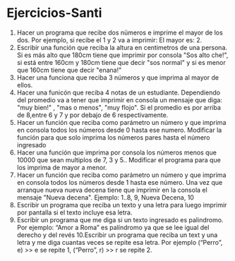 # Ejercicios-Santi
1. Hacer un programa que recibe dos nümeros e imprime el mayor de los dos. Por ejemplo, si recibe el 1 y 2 va a imprimir: El mayor es: 2.
2. Escribir una función que reciba la altura en centimetros de una persona. Si es más alto que 180cm tiene que imprimir por consola "Sos alto che!", si está entre 160cm y 180cm tiene que decir "sos normal" y si es menor que 160cm tiene que decir "enana!"
3. Hacer una funciona que reciba 3 números y que imprima al mayor de ellos.
4. Hacer una funicón que reciba 4 notas de un estudiante. Dependiendo del promedio va a tener que imprimir en consola un mensaje que diga: "muy bien!" , "mas o menos", "muy flojo". Si el promedio es por arriba de 8,entre 6 y 7 y por debajo de 6 respectivamente.
5. Hacer un función que reciba como parámetro un número y que imprima en consola todos los números desde 0 hasta ese numero.
   Modificar la función para que solo imprima los números pares hasta el número ingresado
6. Hacer una función que imprima por consola los números menos que 10000 que sean multiplos de 7, 3 y 5..
   Modificar el programa para que los imprima de mayor a menor.
7. Hacer un función que reciba como parámetro un número y que imprima en consola todos los números desde 1 hasta ese número. Una vez que arranque nueva nueva decena tiene que imprimir en la consola el mensaje "Nueva decena". Ejemplo: 1..8, 9, Nueva Decena, 10
8. Escribir un programa que reciba un texto y una letra para luego imprimir por pantalla si el texto incluye esa letra.
9. Escribir un programa que me diga si un texto ingresado es palindromo. Por ejemplo: “Amor a Roma” es palíndromo ya que se lee igual del derecho y del revés
10.Escribir un programa que reciba un text y una letra y me diga cuantas veces se repite esa letra. Por ejemplo (“Perro”, e) >> e se repite 1, (“Perro”, r) >> r se repite 2. 
